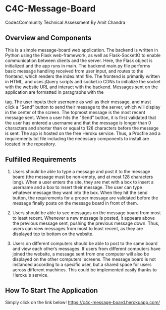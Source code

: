 # C4C-Message-Board
Code4Community Technical Assessment By Amit Chandra

## Overview and Components
This is a simple message-board web application. The backend is written in Python using the Flask web-framework, as well as Flask-SocketIO to enable communication between clients and the server. Here, the Flask object is initialized and the app runs in main. The backend main.py file performs basic message handling received from user input, and routes to the frontend, which renders the index.html file. 
The frontend is primarily written in HTML, and uses jQuery scripts and socket.io CDNs to initialize the socket with the website URL and interact with the backend. Messages sent on the application are formatted in paragraphs with the <p> tag. The user inputs their username as well as their message, and must click a "Send" button to send their message to the server, which will display in the center of the screen. The topmost message is the most recent message sent. When a user hits the "Send" button, it is first validated that the user has entered a username and that the message is longer than 0 characters and shorter than or equal to 128 characters before the message is sent. 
The app is hosted on the free Heroku service. Thus, a Procfile and a requirements.txt file including the necessary components to install are located in the repository.
  
## Fulfilled Requirements
1. Users should be able to type a message and post it to the message board (the message must be non-empty, and at most 128 characters long). 
When a user enters the site, they are met with a box to insert a username and a box to insert their message. The user can type whatever message they want into the box. When they hit the send button, the requirements for a proper message are validated before the message finally posts on the message board in front of them.
  
2. Users should be able to see messages on the message board from most to least recent.
Whenever a new message is posted, it appears above the previous message sent, pushing the previous message down. Thus, users can view messages from most to least recent, as they are displayed top to bottom on the website.

3. Users on different computers should be able to post to the same board and view each other’s messages.
If users from different computers have joined the website, a message sent from one computer will also be displayed on the other computers' screens. The message board is not instanced according to a specific user, but a shared space for users across different machines. This could be implemented easily thanks to Heroku's service.
  
## How To Start The Application
Simply click on the link below!
https://c4c-message-board.herokuapp.com/
